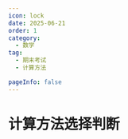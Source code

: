 ```yaml
---
icon: lock
date: 2025-06-21
order: 1
category:
  - 数学
tag:
  - 期末考试
  - 计算方法

pageInfo: false
---
```


# 计算方法选择判断